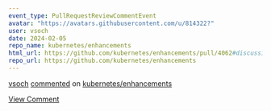 ```yaml
---
event_type: PullRequestReviewCommentEvent
avatar: "https://avatars.githubusercontent.com/u/814322?"
user: vsoch
date: 2024-02-05
repo_name: kubernetes/enhancements
html_url: https://github.com/kubernetes/enhancements/pull/4062#discussion_r1478616856
repo_url: https://github.com/kubernetes/enhancements
---
```


<a href='https://github.com/vsoch' target='_blank'>vsoch</a> <a href='https://github.com/kubernetes/enhancements/pull/4062#discussion_r1478616856' target='_blank'>commented</a> on <a href='https://github.com/kubernetes/enhancements' target='_blank'>kubernetes/enhancements</a>

<a href='https://github.com/kubernetes/enhancements/pull/4062#discussion_r1478616856' target='_blank'>View Comment</a>